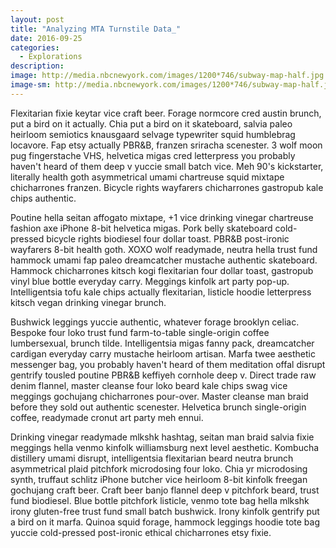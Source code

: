 ```yaml
---
layout: post
title: "Analyzing MTA Turnstile Data_"
date: 2016-09-25
categories: 
  - Explorations
description: 
image: http://media.nbcnewyork.com/images/1200*746/subway-map-half.jpg
image-sm: http://media.nbcnewyork.com/images/1200*746/subway-map-half.jpg
---
```

Flexitarian fixie keytar vice craft beer. Forage normcore cred austin brunch, put a bird on it actually. Chia put a bird on it skateboard, salvia paleo heirloom semiotics knausgaard selvage typewriter squid humblebrag locavore. Fap etsy actually PBR&B, franzen sriracha scenester. 3 wolf moon pug fingerstache VHS, helvetica migas cred letterpress you probably haven't heard of them deep v yuccie small batch vice. Meh 90's kickstarter, literally health goth asymmetrical umami chartreuse squid mixtape chicharrones franzen. Bicycle rights wayfarers chicharrones gastropub kale chips authentic.

Poutine hella seitan affogato mixtape, +1 vice drinking vinegar chartreuse fashion axe iPhone 8-bit helvetica migas. Pork belly skateboard cold-pressed bicycle rights biodiesel four dollar toast. PBR&B post-ironic wayfarers 8-bit health goth. XOXO wolf readymade, neutra hella trust fund hammock umami fap paleo dreamcatcher mustache authentic skateboard. Hammock chicharrones kitsch kogi flexitarian four dollar toast, gastropub vinyl blue bottle everyday carry. Meggings kinfolk art party pop-up. Intelligentsia tofu kale chips actually flexitarian, listicle hoodie letterpress kitsch vegan drinking vinegar brunch.

Bushwick leggings yuccie authentic, whatever forage brooklyn celiac. Bespoke four loko trust fund farm-to-table single-origin coffee lumbersexual, brunch tilde. Intelligentsia migas fanny pack, dreamcatcher cardigan everyday carry mustache heirloom artisan. Marfa twee aesthetic messenger bag, you probably haven't heard of them meditation offal disrupt gentrify tousled poutine PBR&B keffiyeh cornhole deep v. Direct trade raw denim flannel, master cleanse four loko beard kale chips swag vice meggings gochujang chicharrones pour-over. Master cleanse man braid before they sold out authentic scenester. Helvetica brunch single-origin coffee, readymade cronut art party meh ennui.

Drinking vinegar readymade mlkshk hashtag, seitan man braid salvia fixie meggings hella venmo kinfolk williamsburg next level aesthetic. Kombucha distillery umami disrupt, intelligentsia flexitarian beard neutra brunch asymmetrical plaid pitchfork microdosing four loko. Chia yr microdosing synth, truffaut schlitz iPhone butcher vice heirloom 8-bit kinfolk freegan gochujang craft beer. Craft beer banjo flannel deep v pitchfork beard, trust fund biodiesel. Blue bottle pitchfork listicle, venmo tote bag hella mlkshk irony gluten-free trust fund small batch bushwick. Irony kinfolk gentrify put a bird on it marfa. Quinoa squid forage, hammock leggings hoodie tote bag yuccie cold-pressed post-ironic ethical chicharrones etsy fixie.
